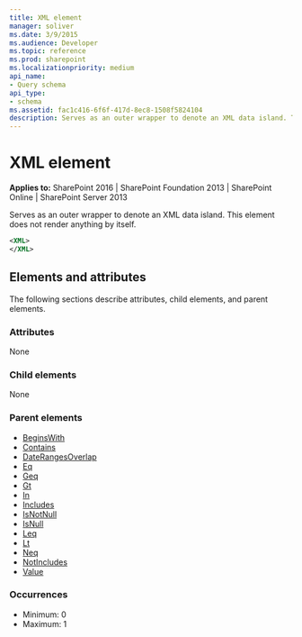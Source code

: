 ```yaml
---
title: XML element
manager: soliver
ms.date: 3/9/2015
ms.audience: Developer
ms.topic: reference
ms.prod: sharepoint
ms.localizationpriority: medium
api_name:
- Query schema
api_type:
- schema
ms.assetid: fac1c416-6f6f-417d-8ec8-1508f5824104
description: Serves as an outer wrapper to denote an XML data island. This element does not render anything by itself.
---
```


# XML element

**Applies to:** SharePoint 2016 | SharePoint Foundation 2013 | SharePoint Online | SharePoint Server 2013
  
Serves as an outer wrapper to denote an XML data island. This element does not render anything by itself.
  
```XML
<XML>
</XML>
```

## Elements and attributes

The following sections describe attributes, child elements, and parent elements.

### Attributes

None
   
### Child elements

None
   
### Parent elements

- [BeginsWith](beginswith-element-query.md)
- [Contains](contains-element-query.md)
- [DateRangesOverlap](daterangesoverlap-element-query.md)
- [Eq](eq-element-query.md)
- [Geq](geq-element-query.md)
- [Gt](gt-element-query.md)
- [In](in-element-query.md)
- [Includes](includes-element-query.md)
- [IsNotNull](isnotnull-element-query.md)
- [IsNull](isnull-element-query.md)
- [Leq](leq-element-query.md)
- [Lt](lt-element-query.md)
- [Neq](neq-element-query.md)
- [NotIncludes](notincludes-element-query.md)
- [Value](value-element-query.md)
   
### Occurrences

- Minimum: 0
- Maximum: 1  
   
<br/>
